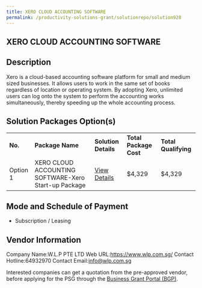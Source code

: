 ```yaml
---
title: XERO CLOUD ACCOUNTING SOFTWARE
permalink: /productivity-solutions-grant/solutionrepo/solution928
---
```


## XERO CLOUD ACCOUNTING SOFTWARE

## Description

Xero is a cloud-based accounting software platform for small and medium sized businesses. It allows users to work in the same set of books regardless of location or operating system.
By adopting Xero, unlimited users can log onto the system to perform the accounting works simultaneously, thereby speeding up the whole accounting process.

## Solution Packages Option(s)

<table>
<tr>
<td><b>No.</b></td>
<td><b>Package Name</b></td>
<td><b>Solution Details</b></td>
<td><b>Total Package Cost</b></td>
<td><b>Total Qualifying</b></td>
</tr>
<tr>
<td>Option 1</td>
<td>XERO CLOUD ACCOUNTING SOFTWARE-Xero Start-up Package</td>
<td><a href='https://www.gobusiness.gov.sg/images/psg/DesensitisedW.L.PAnnex3CRwef12August2021-_Part_4.pdf'>View Details</a></td>
<td>$4,329</td>
<td>$4,329</td>
</tr>
</table>

## Mode and Schedule of Payment

 - Subscription / Leasing

## Vendor Information

 Company Name:W.L.P PTE LTD 
Web URL:https://www.wlp.com.sg/ 
Contact Hotline:64932970 
Contact Email:info@wlp.com.sg 


Interested companies can get a quotation from the pre-approved vendor, before applying for the PSG through the <a href='https://www.businessgrants.gov.sg/'>Business Grant Portal (BGP)</a>.
<script src="/jquery/resize-tables.js"></script>

